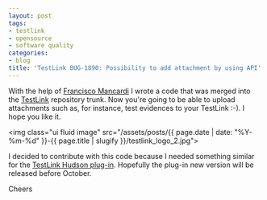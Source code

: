 ```yaml
---
layout: post
tags:
- testlink
- opensource
- software quality
categories:
- blog
title: 'TestLink BUG-1890: Possibility to add attachment by using API'
---
```


With the help of <a title="Francisco Mancardi's Linkedin." href="http://it.linkedin.com/pub/francisco-mancardi/18/441/2b9">Francisco Mancardi</a> I wrote a code that was merged into the <a title="TestLink" href="http://www.teamst.org/">TestLink</a> repository trunk. Now you're going to be able to upload attachments such as, for instance, test evidences to your TestLink :-). I hope you like it.

<img class="ui fluid image" src="/assets/posts/{{ page.date | date: "%Y-%m-%d" }}-{{ page.title | slugify }}/testlink_logo_2.jpg">

I decided to contribute with this code because I needed something similar for the <a title="TestLink Hudson Plug-In" href="http://wiki.hudson-ci.org/display/HUDSON/TestLink+Plugin">TestLink Hudson plug-in</a>. Hopefully the plug-in new version will be released before October.

Cheers
